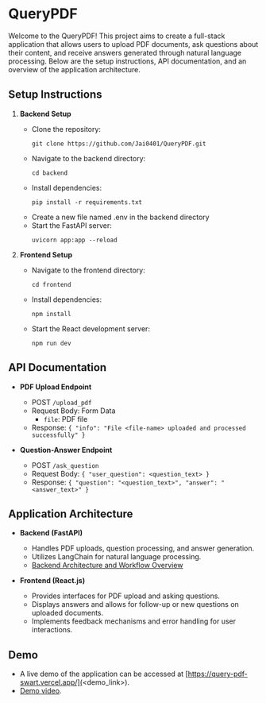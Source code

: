 # QueryPDF

Welcome to the QueryPDF! This project aims to create a full-stack application that allows users to upload PDF documents, ask questions about their content, and receive answers generated through natural language processing. Below are the setup instructions, API documentation, and an overview of the application architecture.

## Setup Instructions

1. **Backend Setup**
   - Clone the repository:
     ```
     git clone https://github.com/Jai0401/QueryPDF.git
     ```
   - Navigate to the backend directory:
     ```
     cd backend
     ```
   - Install dependencies:
     ```
     pip install -r requirements.txt
     ```
   - Create a new file named .env in the backend directory
   - Start the FastAPI server:
     ```
     uvicorn app:app --reload
     ```

2. **Frontend Setup**
   - Navigate to the frontend directory:
     ```
     cd frontend
     ```
   - Install dependencies:
     ```
     npm install
     ```
   - Start the React development server:
     ```
     npm run dev
     ```

## API Documentation

- **PDF Upload Endpoint**
  - POST `/upload_pdf`
  - Request Body: Form Data
    - `file`: PDF file
  - Response: `{
    "info": "File <file-name> uploaded and processed successfully"
}`

- **Question-Answer Endpoint**
  - POST `/ask_question`
  - Request Body: `{ "user_question": <question_text> }`
  - Response: `{
    "question": "<question_text>",
    "answer": "<answer_text>"
}`

## Application Architecture

- **Backend (FastAPI)**
  - Handles PDF uploads, question processing, and answer generation.
  - Utilizes LangChain for natural language processing.
  - [Backend Architecture and Workflow Overview](backend/README.md#Backend-Architecture-and-Workflow-Overview)

- **Frontend (React.js)**
  - Provides interfaces for PDF upload and asking questions.
  - Displays answers and allows for follow-up or new questions on uploaded documents.
  - Implements feedback mechanisms and error handling for user interactions.

## Demo

- A live demo of the application can be accessed at [https://query-pdf-swart.vercel.app/](<demo_link>).
- [Demo video](https://drive.google.com/file/d/1cRrsra0ZI9CyVeXKg8GaSyEW5ZdHPjol/view?usp=sharing).
